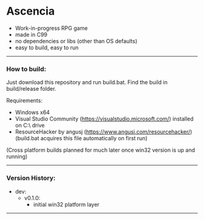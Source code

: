 # Ascencia
- Work-in-progress RPG game
- made in C99
- no dependencies or libs (other than OS defaults)
- easy to build, easy to run
<hr/>

### How to build:
Just download this repository and run build.bat.
Find the build in build/release folder.

Requirements:
- Windows x64
- Visual Studio Community (https://visualstudio.microsoft.com/) installed on C:\ drive
- ResourceHacker by angusj (https://www.angusj.com/resourcehacker/) (build.bat acquires this file automatically on first run)

(Cross platform builds planned for much later once win32 version is up and running)
<hr/>

### Version History:

- dev:
    - v0.1.0:
	    - initial win32 platform layer
<hr/>